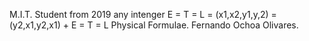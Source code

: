 M.I.T. Student from 2019
any intenger
E = T = L = (x1,x2,y1,y,2) = (y2,x1,y2,x1) + E = T = L
Physical Formulae.
Fernando Ochoa Olivares.

